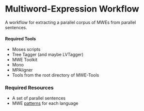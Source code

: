 # Multiword-Expression Workflow
A workflow for extracting a parallel corpus of MWEs from parallel sentences.

#### Required Tools
  * Moses scripts
  * Tree Tagger (and maybe LVTagger)
  * MWE Toolkit
  * Mono
  * MPAligner
  * Tools from the root directory of MWE-Tools

### Required Resources
  * A set of parallel sentences
  * MWE [patterns](http://mwetoolkit.sourceforge.net/PHITE.php?sitesig=MWE&page=MWE_020_Tutorials&subpage=MWE_030_Defining_Patterns) for each language
